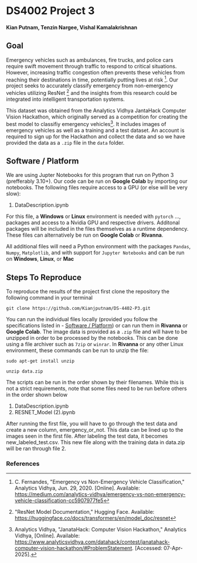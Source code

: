 # DS4002 Project 3

#### Kian Putnam, Tenzin Nargee, Vishal Kamalakrishnan 

## Goal

Emergency vehicles such as ambulances, fire trucks, and police cars require swift movement through traffic to respond to critical situations. However, increasing traffic congestion often prevents these vehicles from reaching their destinations in time, potentially putting lives at risk [^fn1]. Our project seeks to accurately classify emergency from non-emergency vehicles utilizing ResNet [^fn2] and the insights from this research could be integrated into intelligent transportation systems.

This dataset was obtained from the Analytics Vidhya JantaHack Computer Vision Hackathon, which originally served as a competition for creating the best model to classifiy emergency vehicles[^fn3]. It includes images of emergency vehicles as well as a training and a test dataset. An account is required to sign up for the Hackathon and collect the data and so we have provided the data as a `.zip` file in the `data` folder.

## Software / Platform

We are using Jupter Notebooks for this program that run on Python 3 (prefferably 3.10+). Our code can be run on **Google Colab** by importing our notebooks. The following files require access to a GPU (or else will be very slow):

1. DataDescription.ipynb

For this file, a **Windows** or **Linux** environment is needed with `pytorch` ..., packages and access to a Nvidia GPU and respective drivers. Additonal packages will be included in the files themselves as a runtime dependency. These files can alternatively be run on **Google Colab** or **Rivanna**. 

All additional files will need a Python environment with the packages `Pandas`, `Numpy`, `Matplotlib`, and with support for `Jupyter Notebooks` and can be run on **Windows**, **Linux**, or **Mac**

## Steps To Reproduce

To reproduce the results of the project first clone the repository the following command in your terminal 
```
git clone https://github.com/Kianjputnam/DS-4402-P3.git
```

You can run the individual files locally (provided you follow the specifications listed in - [Software / Platform](##Software%20/%20Platform)) or can run them in **Rivanna** or **Google Colab**. The image data is provided as a `.zip` file and will have to be unzipped in order to be processed by the notebooks. This can be done using a file archiver such as `7zip` or `winrar`. In **Rivanna** or any other Linux environment, these commands can be run to unzip the file:

```
sudo apt-get install unzip

unzip data.zip
```

The scripts can be run in the order shown by their filenames. While this is not a strict requirements, note that some files need to be run before others in the order shown below

1. DataDescription.ipynb
2. RESNET_Model (2).ipynb

After running the first file, you will have to go through the test data and create a new column, emergency_or_not. This data can be lined up to the images seen in the first file. After labeling the test data, it becomes new_labeled_test.csv. This new file along with the training data in data.zip will be ran through file 2.

### References

[^fn1]: C. Fernandes, "Emergency vs Non-Emergency Vehicle Classification," Analytics Vidhya, Jun. 29, 2020. [Online]. Available: https://medium.com/analytics-vidhya/emergency-vs-non-emergency-vehicle-classification-cc5907977fe5
[^fn2]: "ResNet Model Documentation," Hugging Face. Available: https://huggingface.co/docs/transformers/en/model_doc/resnet
[^fn3]: Analytics Vidhya, "JanataHack: Computer Vision Hackathon," Analytics Vidhya, [Online]. Available: https://www.analyticsvidhya.com/datahack/contest/janatahack-computer-vision-hackathon/#ProblemStatement. [Accessed: 07-Apr-2025].

